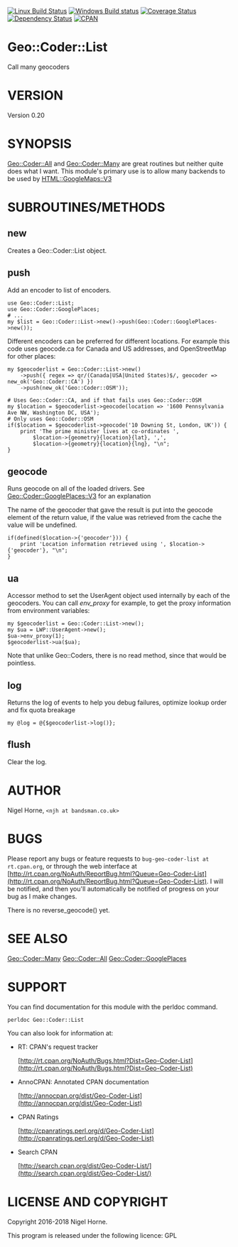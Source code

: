 [![Linux Build Status](https://travis-ci.org/nigelhorne/Geo-Coder-List.svg?branch=master)](https://travis-ci.org/nigelhorne/Geo-Coder-List)
[![Windows Build status](https://ci.appveyor.com/api/projects/status/naayd09612e10llw/branch/master?svg=true)](https://ci.appveyor.com/project/nigelhorne/geo-coder-list/branch/master)
[![Coverage Status](https://coveralls.io/repos/github/nigelhorne/Geo-Coder-List/badge.svg?branch=master)](https://coveralls.io/github/nigelhorne/Geo-Coder-List?branch=master)
[![Dependency Status](https://dependencyci.com/github/nigelhorne/Geo-Coder-List/badge)](https://dependencyci.com/github/nigelhorne/Geo-Coder-List)
[![CPAN](https://img.shields.io/cpan/v/Geo-Coder-List.svg)](http://search.cpan.org/~nhorne/Geo-Coder-List/)

# Geo::Coder::List

Call many geocoders

# VERSION

Version 0.20

# SYNOPSIS

[Geo::Coder::All](https://metacpan.org/pod/Geo::Coder::All)
and
[Geo::Coder::Many](https://metacpan.org/pod/Geo::Coder::Many)
are great routines but neither quite does what I want.
This module's primary use is to allow many backends to be used by
[HTML::GoogleMaps::V3](https://metacpan.org/pod/HTML::GoogleMaps::V3)

# SUBROUTINES/METHODS

## new

Creates a Geo::Coder::List object.

## push

Add an encoder to list of encoders.

    use Geo::Coder::List;
    use Geo::Coder::GooglePlaces;
    # ...
    my $list = Geo::Coder::List->new()->push(Geo::Coder::GooglePlaces->new());

Different encoders can be preferred for different locations.
For example this code uses geocode.ca for Canada and US addresses,
and OpenStreetMap for other places:

    my $geocoderlist = Geo::Coder::List->new()
        ->push({ regex => qr/(Canada|USA|United States)$/, geocoder => new_ok('Geo::Coder::CA') })
        ->push(new_ok('Geo::Coder::OSM'));

    # Uses Geo::Coder::CA, and if that fails uses Geo::Coder::OSM
    my $location = $geocoderlist->geocode(location => '1600 Pennsylvania Ave NW, Washington DC, USA');
    # Only uses Geo::Coder::OSM
    if($location = $geocoderlist->geocode('10 Downing St, London, UK')) {
        print 'The prime minister lives at co-ordinates ',
            $location->{geometry}{location}{lat}, ',',
            $location->{geometry}{location}{lng}, "\n";
    }

## geocode

Runs geocode on all of the loaded drivers.
See [Geo::Coder::GooglePlaces::V3](https://metacpan.org/pod/Geo::Coder::GooglePlaces::V3) for an explanation

The name of the geocoder that gave the result is put into the geocode element of the
return value, if the value was retrieved from the cache the value will be undefined.

    if(defined($location->{'geocoder'})) {
        print 'Location information retrieved using ', $location->{'geocoder'}, "\n";
    }

## ua

Accessor method to set the UserAgent object used internally by each of the geocoders. You
can call _env\_proxy_ for example, to get the proxy information from
environment variables:

    my $geocoderlist = Geo::Coder::List->new();
    my $ua = LWP::UserAgent->new();
    $ua->env_proxy(1);
    $geocoderlist->ua($ua);

Note that unlike Geo::Coders, there is no read method, since that would be pointless.

## log

Returns the log of events to help you debug failures, optimize lookup order and fix quota breakage

    my @log = @{$geocoderlist->log()};

## flush

Clear the log.

# AUTHOR

Nigel Horne, `<njh at bandsman.co.uk>`

# BUGS

Please report any bugs or feature requests to `bug-geo-coder-list at rt.cpan.org`,
or through the web interface at
[http://rt.cpan.org/NoAuth/ReportBug.html?Queue=Geo-Coder-List](http://rt.cpan.org/NoAuth/ReportBug.html?Queue=Geo-Coder-List).
I will be notified, and then you'll
automatically be notified of progress on your bug as I make changes.

There is no reverse\_geocode() yet.

# SEE ALSO

[Geo::Coder::Many](https://metacpan.org/pod/Geo::Coder::Many)
[Geo::Coder::All](https://metacpan.org/pod/Geo::Coder::All)
[Geo::Coder::GooglePlaces](https://metacpan.org/pod/Geo::Coder::GooglePlaces)

# SUPPORT

You can find documentation for this module with the perldoc command.

    perldoc Geo::Coder::List

You can also look for information at:

- RT: CPAN's request tracker

    [http://rt.cpan.org/NoAuth/Bugs.html?Dist=Geo-Coder-List](http://rt.cpan.org/NoAuth/Bugs.html?Dist=Geo-Coder-List)

- AnnoCPAN: Annotated CPAN documentation

    [http://annocpan.org/dist/Geo-Coder-List](http://annocpan.org/dist/Geo-Coder-List)

- CPAN Ratings

    [http://cpanratings.perl.org/d/Geo-Coder-List](http://cpanratings.perl.org/d/Geo-Coder-List)

- Search CPAN

    [http://search.cpan.org/dist/Geo-Coder-List/](http://search.cpan.org/dist/Geo-Coder-List/)

# LICENSE AND COPYRIGHT

Copyright 2016-2018 Nigel Horne.

This program is released under the following licence: GPL
